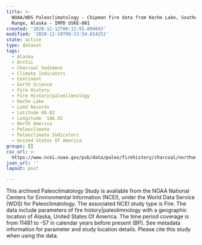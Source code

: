 ```yaml
---
title: >-
  NOAA/WDS Paleoclimatology - Chipman fire data from Keche Lake, Southern Brooks
  Range, Alaska - IMPD USKE-001
created: '2020-11-12T06:12:55.094043'
modified: '2020-12-19T00:13:54.654252'
state: active
type: dataset
tags:
  - Alaska
  - Arctic
  - Charcoal Sediment
  - Climate Indicators
  - Continent
  - Earth Science
  - Fire History
  - Fire History|paleolimnology
  - Keche Lake
  - Land Records
  - Latitude 68.02
  - Longitude  146.92
  - North America
  - Paleoclimate
  - Paleoclimate Indicators
  - United States Of America
groups: []
csv_url: >-
  https://www.ncei.noaa.gov/pub/data/paleo/firehistory/charcoal/northamerica/supplemental/uske-001-charanalysis-data.csv
json_url: ''
layout: post

---
```

This archived Paleoclimatology Study is available from the NOAA National Centers for Environmental Information (NCEI), under the World Data Service (WDS) for Paleoclimatology. The associated NCEI study type is Fire. The data include parameters of fire history|paleolimnology with a geographic location of Alaska, United States Of America. The time period coverage is from 11481 to -57 in calendar years before present (BP). See metadata information for parameter and study location details. Please cite this study when using the data.
